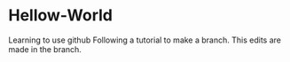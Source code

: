 # Hellow-World
Learning to use github 
Following a tutorial to make a branch. This edits are made in the branch.
